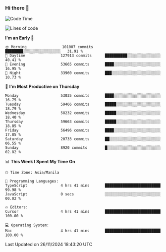 ### Hi there 👋

<!--START_SECTION:waka-->
![Code Time](http://img.shields.io/badge/Code%20Time-5%2C708%20hrs%2036%20mins-blue)

![Lines of code](https://img.shields.io/badge/From%20Hello%20World%20I%27ve%20Written-119.4%20million%20lines%20of%20code-blue)

**I'm an Early 🐤** 

```text
🌞 Morning                101007 commits      ████████░░░░░░░░░░░░░░░░░   31.91 % 
🌆 Daytime                127913 commits      ██████████░░░░░░░░░░░░░░░   40.41 % 
🌃 Evening                53665 commits       ████░░░░░░░░░░░░░░░░░░░░░   16.95 % 
🌙 Night                  33960 commits       ███░░░░░░░░░░░░░░░░░░░░░░   10.73 % 
```
📅 **I'm Most Productive on Thursday** 

```text
Monday                   53035 commits       ████░░░░░░░░░░░░░░░░░░░░░   16.75 % 
Tuesday                  59466 commits       █████░░░░░░░░░░░░░░░░░░░░   18.79 % 
Wednesday                58232 commits       █████░░░░░░░░░░░░░░░░░░░░   18.40 % 
Thursday                 59663 commits       █████░░░░░░░░░░░░░░░░░░░░   18.85 % 
Friday                   56496 commits       ████░░░░░░░░░░░░░░░░░░░░░   17.85 % 
Saturday                 20733 commits       ██░░░░░░░░░░░░░░░░░░░░░░░   06.55 % 
Sunday                   8920 commits        █░░░░░░░░░░░░░░░░░░░░░░░░   02.82 % 
```


📊 **This Week I Spent My Time On** 

```text
🕑︎ Time Zone: Asia/Manila

💬 Programming Languages: 
TypeScript               4 hrs 41 mins       █████████████████████████   99.98 % 
JavaScript               0 secs              ░░░░░░░░░░░░░░░░░░░░░░░░░   00.02 % 

🔥 Editors: 
Cursor                   4 hrs 41 mins       █████████████████████████   100.00 % 

💻 Operating System: 
Mac                      4 hrs 41 mins       █████████████████████████   100.00 % 
```


 Last Updated on 26/11/2024 18:43:20 UTC
<!--END_SECTION:waka-->


<!--
**rad182/rad182** is a ✨ _special_ ✨ repository because its `README.md` (this file) appears on your GitHub profile.

Here are some ideas to get you started:

- 🔭 I’m currently working on ...
- 🌱 I’m currently learning ...
- 👯 I’m looking to collaborate on ...
- 🤔 I’m looking for help with ...
- 💬 Ask me about ...
- 📫 How to reach me: ...
- 😄 Pronouns: ...
- ⚡ Fun fact: ...
-->
